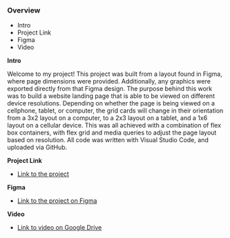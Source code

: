 ### Overview

- Intro
- Project Link
- Figma
- Video

**Intro**

Welcome to my project! This project was built from a layout found in Figma, where page dimensions were provided. Additionally, any graphics were exported directly from that Figma design. The purpose behind this work was to build a website landing page that is able to be viewed on different device resolutions. Depending on whether the page is being viewed on a cellphone, tablet, or computer, the grid cards will change in their orientation from a 3x2 layout on a computer, to a 2x3 layout on a tablet, and a 1x6 layout on a cellular device. This was all achieved with a combination of flex box containers, with flex grid and media queries to adjust the page layout based on resolution. All code was written with Visual Studio Code, and uploaded via GitHub.

**Project Link**

- [Link to the project](https://bbnguyen200.github.io/se_project_aroundtheus/)

**Figma**

- [Link to the project on Figma](https://www.figma.com/file/ii4xxsJ0ghevUOcssTlHZv/Sprint-3%3A-Around-the-US?node-id=0%3A1)

**Video**

- [Link to video on Google Drive](https://drive.google.com/file/d/1tl8Er8mLoaiJmRBDHGQxzTZR_ZTIyAhU/view?usp=sharing)
